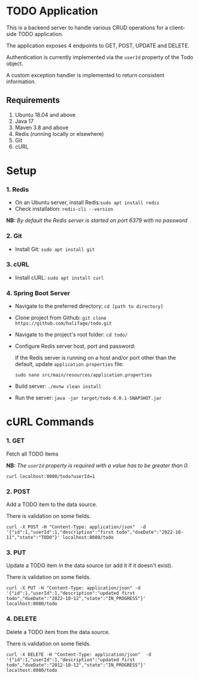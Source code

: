 # TODO Application
This is a backend server to handle various CRUD operations for a client-side TODO application.

The application exposes 4 endpoints to GET, POST, UPDATE and DELETE. 

Authentication is currently implemented via the `userId` property of the Todo object.

A custom exception handler is implemented to return consistent information. 

## Requirements
1. Ubuntu 18.04 and above
2. Java 17
3. Maven 3.8 and above
4. Redis (running locally or elsewhere)
5. Git
6. cURL

# Setup
### 1. Redis
- On an Ubuntu server, install Redis:`sudo apt install redis`
- Check installation: `redis-cli --version`

**NB:** *By default the Redis server is started on port 6379 with no password*

### 2. Git
- Install Git: `sudo apt install git`

### 3. cURL
- Install cURL: `sudo apt install curl`

### 4. Spring Boot Server 
- Navigate to the preferred directory: `cd [path to directory]`
- Clone project from Github: `git clone https://github.com/halifage/todo.git`
- Navigate to the project's root folder: `cd todo/`

- Configure Redis server host, port and password:

   If the Redis server is running on a host and/or port other than the default, update `application.properties` file:

   `sudo nano src/main/resources/application.properties`

- Build server: `./mvnw clean install`
- Run the server: `java -jar target/todo-0.0.1-SNAPSHOT.jar`


# cURL Commands
### 1. GET
Fetch all TODO items

**NB:** *The `userId` property is required with a value has to be greater than 0.*

`curl localhost:8080/todo?userId=1`

### 2. POST
Add a TODO item to the data source.

There is validation on some fields.

`curl -X POST -H "Content-Type: application/json" 
-d '{"id":1,"userId":1,"description":"first todo","dueDate":"2022-10-11","state":"TODO"}'
localhost:8080/todo`

### 3. PUT
Update a TODO item in the data source (or add it if it doesn't exist).

There is validation on some fields.

`curl -X PUT -H "Content-Type: application/json"
-d '{"id":1,"userId":1,"description":"updated first todo","dueDate":"2022-10-12","state":"IN_PROGRESS"}' localhost:8080/todo`

### 4. DELETE
Delete a TODO item from the data source.

There is validation on some fields.

`curl -X DELETE -H "Content-Type: application/json" 
-d '{"id":1,"userId":1,"description":"updated first todo","dueDate":"2012-10-12","state":"IN_PROGRESS"}' 
localhost:8080/todo`
